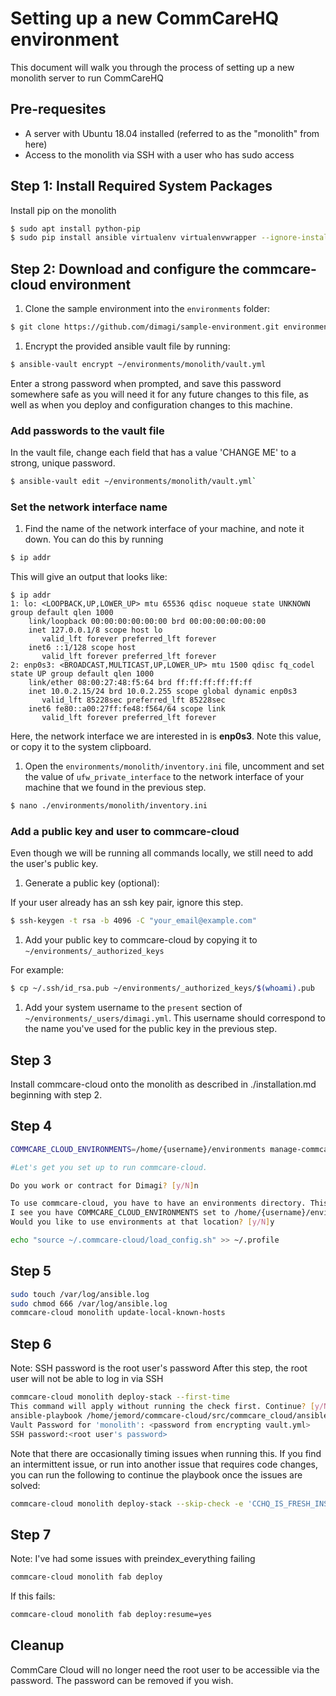 # Setting up a new CommCareHQ environment

This document will walk you through the process of setting up a new monolith server to run CommCareHQ

## Pre-requesites

* A server with Ubuntu 18.04 installed (referred to as the "monolith" from here)
* Access to the monolith via SSH with a user who has sudo access

## Step 1: Install Required System Packages

Install pip on the monolith

``` bash
$ sudo apt install python-pip
$ sudo pip install ansible virtualenv virtualenvwrapper --ignore-installed six
```

## Step 2: Download and configure the commcare-cloud environment

1. Clone the sample environment into the `environments` folder:
 ``` bash
$ git clone https://github.com/dimagi/sample-environment.git environments
 ```

1. Encrypt the provided ansible vault file by running:

 ``` bash 
$ ansible-vault encrypt ~/environments/monolith/vault.yml
 ```

 Enter a strong password when prompted, and save this password somewhere safe as you will need it for any future changes to this file, as well as when you deploy and configuration changes to this machine.

### Add passwords to the vault file

In the vault file, change each field that has a value 'CHANGE ME' to a strong, unique password.

``` bash
$ ansible-vault edit ~/environments/monolith/vault.yml`
```

### Set the network interface name

1. Find the name of the network interface of your machine, and note it down. You can do this by running 

 ``` bash
 $ ip addr
 ```
 This will give an output that looks like:

 ```
 $ ip addr
 1: lo: <LOOPBACK,UP,LOWER_UP> mtu 65536 qdisc noqueue state UNKNOWN group default qlen 1000
     link/loopback 00:00:00:00:00:00 brd 00:00:00:00:00:00
     inet 127.0.0.1/8 scope host lo
        valid_lft forever preferred_lft forever
     inet6 ::1/128 scope host 
        valid_lft forever preferred_lft forever
 2: enp0s3: <BROADCAST,MULTICAST,UP,LOWER_UP> mtu 1500 qdisc fq_codel state UP group default qlen 1000
     link/ether 08:00:27:48:f5:64 brd ff:ff:ff:ff:ff:ff
     inet 10.0.2.15/24 brd 10.0.2.255 scope global dynamic enp0s3
        valid_lft 85228sec preferred_lft 85228sec
     inet6 fe80::a00:27ff:fe48:f564/64 scope link 
        valid_lft forever preferred_lft forever
 ```
 
 Here, the network interface we are interested in is **enp0s3**. Note this value, or copy it to the system clipboard.

1. Open the `environments/monolith/inventory.ini` file, uncomment and set the value of `ufw_private_interface` to the network interface of your machine that we found in the previous step.

 ``` bash
 $ nano ./environments/monolith/inventory.ini
 ```

### Add a public key and user to commcare-cloud

Even though we will be running all commands locally, we still need to add the user's public key.

1. Generate a public key (optional):

 If your user already has an ssh key pair, ignore this step.

 ``` bash
 $ ssh-keygen -t rsa -b 4096 -C "your_email@example.com"
 ```

1. Add your public key to commcare-cloud by copying it to `~/environments/_authorized_keys`

 For example: 
 ``` bash
 $ cp ~/.ssh/id_rsa.pub ~/environments/_authorized_keys/$(whoami).pub
 ```

1. Add your system username to the `present` section of `~/environments/_users/dimagi.yml`. This username should correspond to the name you've used for the public key in the previous step.


## Step 3

Install commcare-cloud onto the monolith as described in ./installation.md beginning with step 2.

## Step 4

```bash
COMMCARE_CLOUD_ENVIRONMENTS=/home/{username}/environments manage-commcare-cloud configure

#Let's get you set up to run commcare-cloud.

Do you work or contract for Dimagi? [y/N]n

To use commcare-cloud, you have to have an environments directory. This is where you will store information about your cluster setup, such as the IP addresses of the hosts in your cluster, how different services are distributed across the machines, and all settings specific to your CommCare instance.
I see you have COMMCARE_CLOUD_ENVIRONMENTS set to /home/{username}/environments in your environment
Would you like to use environments at that location? [y/N]y

echo "source ~/.commcare-cloud/load_config.sh" >> ~/.profile
```

## Step 5

```bash
sudo touch /var/log/ansible.log
sudo chmod 666 /var/log/ansible.log
commcare-cloud monolith update-local-known-hosts
```

## Step 6

Note: SSH password is the root user's password
After this step, the root user will not be able to log in via SSH

```bash
commcare-cloud monolith deploy-stack --first-time
This command will apply without running the check first. Continue? [y/N]y
ansible-playbook /home/jemord/commcare-cloud/src/commcare_cloud/ansible/deploy_stack.yml -i /home/jemord/environments/monolith/inventory.ini -e @/home/jemord/environments/monolith/vault.yml -e @/home/jemord/environments/monolith/public.yml -e @/home/jemord/environments/monolith/.generated.yml --diff --tags=bootstrap-users -u root --ask-pass --vault-password-file=/home/jemord/commcare-cloud/src/commcare_cloud/ansible/echo_vault_password.sh --ask-pass --ssh-common-args -o=UserKnownHostsFile=/home/jemord/environments/monolith/known_hosts
Vault Password for 'monolith': <password from encrypting vault.yml>
SSH password:<root user's password>
```

Note that there are occasionally timing issues when running this.
If you find an intermittent issue, or run into another issue that requires code changes,
you can run the following to continue the playbook once the issues are solved:

```bash
commcare-cloud monolith deploy-stack --skip-check -e 'CCHQ_IS_FRESH_INSTALL=1'
```

## Step 7

Note: I've had some issues with preindex_everything failing

```bash
commcare-cloud monolith fab deploy
```

If this fails:

```bash
commcare-cloud monolith fab deploy:resume=yes
```

## Cleanup

CommCare Cloud will no longer need the root user to be accessible via the password. The password can be removed if you wish.
